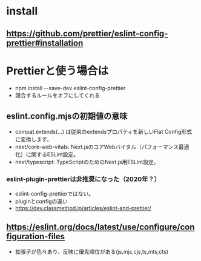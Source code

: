 # install

## https://github.com/prettier/eslint-config-prettier#installation

# Prettierと使う場合は

- npm install --save-dev eslint-config-prettier
- 競合するルールをオフにしてくれる

## eslint.config.mjsの初期値の意味

- compat.extends(...) は従来のextendsプロパティを新しいFlat Config形式に変換します。
- next/core-web-vitals: Next.jsのコアWebバイタル（パフォーマンス最適化）に関するESLint設定。
- next/typescript: TypeScriptのためのNext.js用ESLint設定。

### eslint-plugin-prettierは非推奨になった（2020年？）

- eslint-config-prettierではない。
- pluginとconfigの違い
- https://dev.classmethod.jp/articles/eslint-and-prettier/

## https://eslint.org/docs/latest/use/configure/configuration-files

- 拡張子が色々あり、反映に優先順位がある(js,mjs,cjs,ts,mts,cts)
